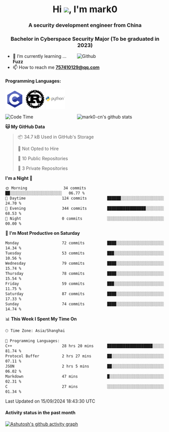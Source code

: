 <h1 align="center">Hi <img src="https://raw.githubusercontent.com/iampavangandhi/iampavangandhi/master/gifs/Hi.gif" width="30px">, I'm mark0</h1>

<h3 align="center">A security development engineer from China</h3>
<h3 align="center">Bachelor in Cyberspace Security Major (To be graduated in 2023)</h3>

<img width="55%" align="right" alt="Github" src="https://raw.githubusercontent.com/onimur/.github/master/.resources/git-header.svg" />

<!-- - 🔭 I’m currently working on **vKarma Webapp** -->
<!-- - 💬 Ask me about ... **Web Develpoment** -->
<!-- - 😄 Employement ... **Open for intern opportunities** -->
<!-- - ⚡ Fun fact ... **Anime**❤ -->
- 🌱 I’m currently learning ... **Fuzz**
- 📫 How to reach me **757410129@qq.com**
<!-- - 📨 Or reach me **757410129@qq.com** -->

<h4>Programming Languages: </h4>
<p align="left">
 <img style="margin: auto;" src="https://raw.githubusercontent.com/sachinverma53121/sachinverma53121/master/icons/c.png" alt=c width="60" height="60"/>
 <img style="margin: auto;" src="https://raw.githubusercontent.com/mark0-cn/blog_img/master/img/202309031232124.png" alt=cplusplus width="60" height="60"/>
 <img style="margin: auto;" src="https://raw.githubusercontent.com/sachinverma53121/sachinverma53121/master/icons/python.png" alt=python width="60" height="60"/>
</p>


<img width="55%" align="right" alt="mark0-cn's github stats" src="https://github-readme-stats.vercel.app/api?username=mark0-cn&show_icons=true&hide_border=true" />

<!--START_SECTION:waka-->
![Code Time](http://img.shields.io/badge/Code%20Time-2%2C587%20hrs%2011%20mins-blue)

**🐱 My GitHub Data** 

> 📦 34.7 kB Used in GitHub's Storage 
 > 
> 🚫 Not Opted to Hire
 > 
> 📜 10 Public Repositories 
 > 
> 🔑 3 Private Repositories 
 > 
**I'm a Night 🦉** 

```text
🌞 Morning                34 commits          ██░░░░░░░░░░░░░░░░░░░░░░░   06.77 % 
🌆 Daytime                124 commits         ██████░░░░░░░░░░░░░░░░░░░   24.70 % 
🌃 Evening                344 commits         █████████████████░░░░░░░░   68.53 % 
🌙 Night                  0 commits           ░░░░░░░░░░░░░░░░░░░░░░░░░   00.00 % 
```
📅 **I'm Most Productive on Saturday** 

```text
Monday                   72 commits          ████░░░░░░░░░░░░░░░░░░░░░   14.34 % 
Tuesday                  53 commits          ███░░░░░░░░░░░░░░░░░░░░░░   10.56 % 
Wednesday                79 commits          ████░░░░░░░░░░░░░░░░░░░░░   15.74 % 
Thursday                 78 commits          ████░░░░░░░░░░░░░░░░░░░░░   15.54 % 
Friday                   59 commits          ███░░░░░░░░░░░░░░░░░░░░░░   11.75 % 
Saturday                 87 commits          ████░░░░░░░░░░░░░░░░░░░░░   17.33 % 
Sunday                   74 commits          ████░░░░░░░░░░░░░░░░░░░░░   14.74 % 
```


📊 **This Week I Spent My Time On** 

```text
🕑︎ Time Zone: Asia/Shanghai

💬 Programming Languages: 
C++                      28 hrs 20 mins      ████████████████████░░░░░   81.74 % 
Protocol Buffer          2 hrs 27 mins       ██░░░░░░░░░░░░░░░░░░░░░░░   07.11 % 
JSON                     2 hrs 5 mins        ██░░░░░░░░░░░░░░░░░░░░░░░   06.02 % 
Markdown                 47 mins             █░░░░░░░░░░░░░░░░░░░░░░░░   02.31 % 
C                        27 mins             ░░░░░░░░░░░░░░░░░░░░░░░░░   01.34 % 
```


 Last Updated on 15/09/2024 18:43:30 UTC
<!--END_SECTION:waka-->

<h4>Activity status in the past month</h4>

[![Ashutosh's github activity graph](https://github-readme-activity-graph.vercel.app/graph?username=mark0-cn&theme=dracula)](https://github.com/ashutosh00710/github-readme-activity-graph)

<!--
**mark0-cn/mark0-cn** is a ✨ _special_ ✨ repository because its `README.md` (this file) appears on your GitHub profile.

Here are some ideas to get you started:

- 🔭 I’m currently working on ...
- 🌱 I’m currently learning ...
- 👯 I’m looking to collaborate on ...
- 🤔 I’m looking for help with ...
- 💬 Ask me about ...
- 📫 How to reach me: ...
- 😄 Pronouns: ...
- ⚡ Fun fact: ...
-->

